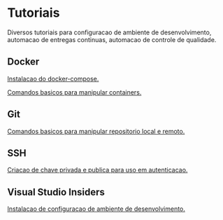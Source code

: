 # Tutoriais
Diversos tutoriais para configuracao de ambiente de desenvolvimento, automacao de entregas continuas, automacao de controle de qualidade.

## Docker

[Instalacao do docker-compose.][docker-compose-instalacao]

[Comandos basicos para manipular containers.][docker-comandos]

## Git

[Comandos basicos para manipular repositorio local e remoto.][git-comandos]


## SSH

[Criacao de chave privada e publica para uso em autenticacao.][ssh-instalacao]


## Visual Studio Insiders

[Instalacao de configuracao de ambiente de desenvolvimento.][vscode-insiders-instalacao]


   [docker-compose-instalacao]: <https://github.com/dmstole/tutoriais/blob/master/%5Bambiente%5D%5Bdocker%5D-instalacao-docker-compose.md>
   [docker-comandos]: <https://github.com/dmstole/tutoriais/blob/master/%5Bambiente%5D%5Bdocker%5D-comandos.md>
   [git-comandos]: <https://github.com/dmstole/tutoriais/blob/master/%5Bambiente%5D%5Bgit%5D-comandos.md>
   [ssh-instalacao]: <https://github.com/dmstole/tutoriais/blob/master/%5Bambiente%5D%5Bssh%5D-configuracao-autenticacao.md>
   [vscode-insiders-instalacao]: <https://github.com/dmstole/tutoriais/blob/master/%5Bambiente%5D%5Bvscode-insiders%5D-instalacao.md>

